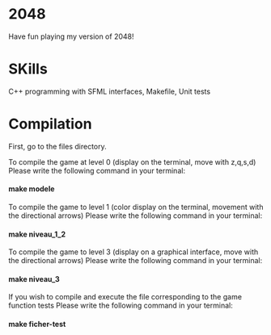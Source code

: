 # 2048

Have fun playing my version of 2048!

# SKills 

C++ programming with SFML interfaces, Makefile, Unit tests

# Compilation 

First, go to the files directory.

To compile the game at level 0 (display on the terminal, move with z,q,s,d)
Please write the following command in your terminal:

#### make modele

To compile the game to level 1 (color display on the terminal, movement with the directional arrows) 
Please write the following command in your terminal:

#### make niveau_1_2

To compile the game to level 3 (display on a graphical interface, move with the directional arrows) 
Please write the following command in your terminal:

#### make niveau_3

If you wish to compile and execute the file corresponding to the game function tests 
Please write the following command in your terminal:

#### make ficher-test

